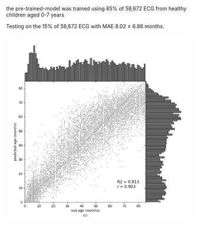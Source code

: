 the pre-trained-model was trained using 85% of 58,672 ECG from healthy children aged 0-7 years 

Testing on the 15% of 58,672 ECG with MAE 8.02 ± 6.86 months.

![performance on test data](performance.png)
